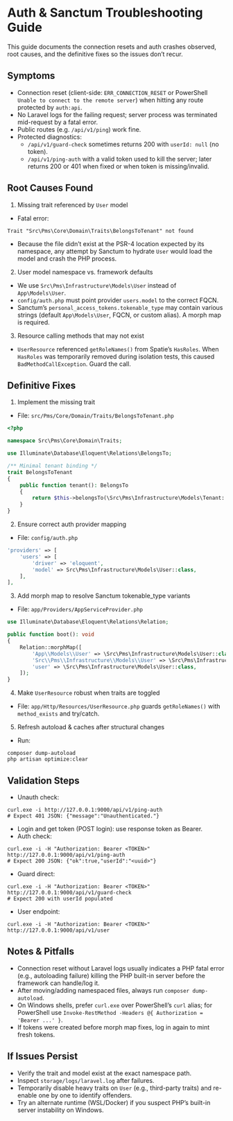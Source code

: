 # Auth & Sanctum Troubleshooting Guide

This guide documents the connection resets and auth crashes observed, root causes, and the definitive fixes so the issues don’t recur.

## Symptoms
- Connection reset (client-side: `ERR_CONNECTION_RESET` or PowerShell `Unable to connect to the remote server`) when hitting any route protected by `auth:api`.
- No Laravel logs for the failing request; server process was terminated mid-request by a fatal error.
- Public routes (e.g. `/api/v1/ping`) work fine.
- Protected diagnostics:
  - `/api/v1/guard-check` sometimes returns 200 with `userId: null` (no token).
  - `/api/v1/ping-auth` with a valid token used to kill the server; later returns 200 or 401 when fixed or when token is missing/invalid.

## Root Causes Found
1) Missing trait referenced by `User` model
- Fatal error:
```
Trait "Src\Pms\Core\Domain\Traits\BelongsToTenant" not found
```
- Because the file didn’t exist at the PSR-4 location expected by its namespace, any attempt by Sanctum to hydrate `User` would load the model and crash the PHP process.

2) User model namespace vs. framework defaults
- We use `Src\Pms\Infrastructure\Models\User` instead of `App\Models\User`.
- `config/auth.php` must point provider `users.model` to the correct FQCN.
- Sanctum’s `personal_access_tokens.tokenable_type` may contain various strings (default `App\Models\User`, FQCN, or custom alias). A morph map is required.

3) Resource calling methods that may not exist
- `UserResource` referenced `getRoleNames()` from Spatie’s `HasRoles`. When `HasRoles` was temporarily removed during isolation tests, this caused `BadMethodCallException`. Guard the call.

## Definitive Fixes
1) Implement the missing trait
- File: `src/Pms/Core/Domain/Traits/BelongsToTenant.php`
```php
<?php

namespace Src\Pms\Core\Domain\Traits;

use Illuminate\Database\Eloquent\Relations\BelongsTo;

/** Minimal tenant binding */
trait BelongsToTenant
{
    public function tenant(): BelongsTo
    {
        return $this->belongsTo(\Src\Pms\Infrastructure\Models\Tenant::class, 'tenant_id');
    }
}
```

2) Ensure correct auth provider mapping
- File: `config/auth.php`
```php
'providers' => [
    'users' => [
        'driver' => 'eloquent',
        'model' => Src\Pms\Infrastructure\Models\User::class,
    ],
],
```

3) Add morph map to resolve Sanctum tokenable_type variants
- File: `app/Providers/AppServiceProvider.php`
```php
use Illuminate\Database\Eloquent\Relations\Relation;

public function boot(): void
{
    Relation::morphMap([
        'App\\Models\\User' => \Src\Pms\Infrastructure\Models\User::class,
        'Src\\Pms\\Infrastructure\\Models\\User' => \Src\Pms\Infrastructure\Models\User::class,
        'user' => \Src\Pms\Infrastructure\Models\User::class,
    ]);
}
```

4) Make `UserResource` robust when traits are toggled
- File: `app/Http/Resources/UserResource.php` guards `getRoleNames()` with `method_exists` and try/catch.

5) Refresh autoload & caches after structural changes
- Run:
```
composer dump-autoload
php artisan optimize:clear
```

## Validation Steps
- Unauth check:
```
curl.exe -i http://127.0.0.1:9000/api/v1/ping-auth
# Expect 401 JSON: {"message":"Unauthenticated."}
```
- Login and get token (POST login): use response token as Bearer.
- Auth check:
```
curl.exe -i -H "Authorization: Bearer <TOKEN>" http://127.0.0.1:9000/api/v1/ping-auth
# Expect 200 JSON: {"ok":true,"userId":"<uuid>"}
```
- Guard direct:
```
curl.exe -i -H "Authorization: Bearer <TOKEN>" http://127.0.0.1:9000/api/v1/guard-check
# Expect 200 with userId populated
```
- User endpoint:
```
curl.exe -i -H "Authorization: Bearer <TOKEN>" http://127.0.0.1:9000/api/v1/user
```

## Notes & Pitfalls
- Connection reset without Laravel logs usually indicates a PHP fatal error (e.g., autoloading failure) killing the PHP built-in server before the framework can handle/log it.
- After moving/adding namespaced files, always run `composer dump-autoload`.
- On Windows shells, prefer `curl.exe` over PowerShell’s `curl` alias; for PowerShell use `Invoke-RestMethod -Headers @{ Authorization = 'Bearer ...' }`.
- If tokens were created before morph map fixes, log in again to mint fresh tokens.

## If Issues Persist
- Verify the trait and model exist at the exact namespace path.
- Inspect `storage/logs/laravel.log` after failures.
- Temporarily disable heavy traits on `User` (e.g., third-party traits) and re-enable one by one to identify offenders.
- Try an alternate runtime (WSL/Docker) if you suspect PHP’s built-in server instability on Windows.